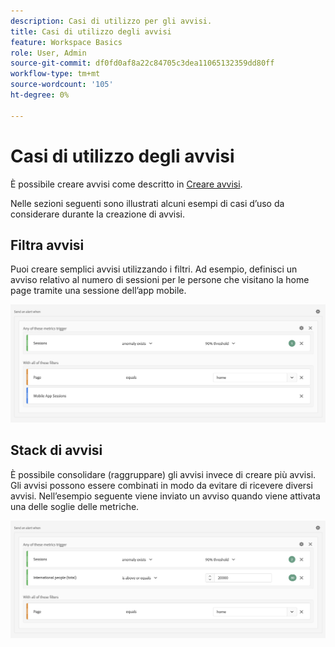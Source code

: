 ```yaml
---
description: Casi di utilizzo per gli avvisi.
title: Casi di utilizzo degli avvisi
feature: Workspace Basics
role: User, Admin
source-git-commit: df0fd0af8a22c84705c3dea11065132359dd80ff
workflow-type: tm+mt
source-wordcount: '105'
ht-degree: 0%

---
```


# Casi di utilizzo degli avvisi

È possibile creare avvisi come descritto in [Creare avvisi](/help/components/c-intelligent-alerts/alert-builder.md).

Nelle sezioni seguenti sono illustrati alcuni esempi di casi d’uso da considerare durante la creazione di avvisi.

## Filtra avvisi

Puoi creare semplici avvisi utilizzando i filtri. Ad esempio, definisci un avviso relativo al numero di sessioni per le persone che visitano la home page tramite una sessione dell’app mobile.


![](assets/alerts-example1.png)



## Stack di avvisi

È possibile consolidare (raggruppare) gli avvisi invece di creare più avvisi. Gli avvisi possono essere combinati in modo da evitare di ricevere diversi avvisi. Nell’esempio seguente viene inviato un avviso quando viene attivata una delle soglie delle metriche.

![](assets/alerts-example2.png)

